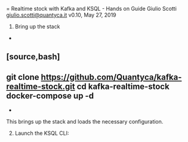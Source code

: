 = Realtime stock with Kafka and KSQL - Hands on Guide
Giulio Scotti <giulio.scotti@quantyca.it>
v0.10, May 27, 2019

1. Bring up the stack
+
[source,bash]
----
git clone https://github.com/Quantyca/kafka-realtime-stock.git
cd kafka-realtime-stock
docker-compose up -d
----
+
This brings up the stack and loads the necessary configuration. 

2. Launch the KSQL CLI: 

